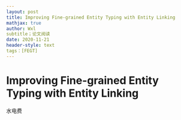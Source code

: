 ```yaml
---
layout: post
title: Improving Fine-grained Entity Typing with Entity Linking 
mathjax: true
author: Wxl
subtitle；论文阅读
date: 2020-11-21
header-style: text
tags：[FEGT]
---
```




# Improving Fine-grained Entity Typing with Entity Linking  

水电费

